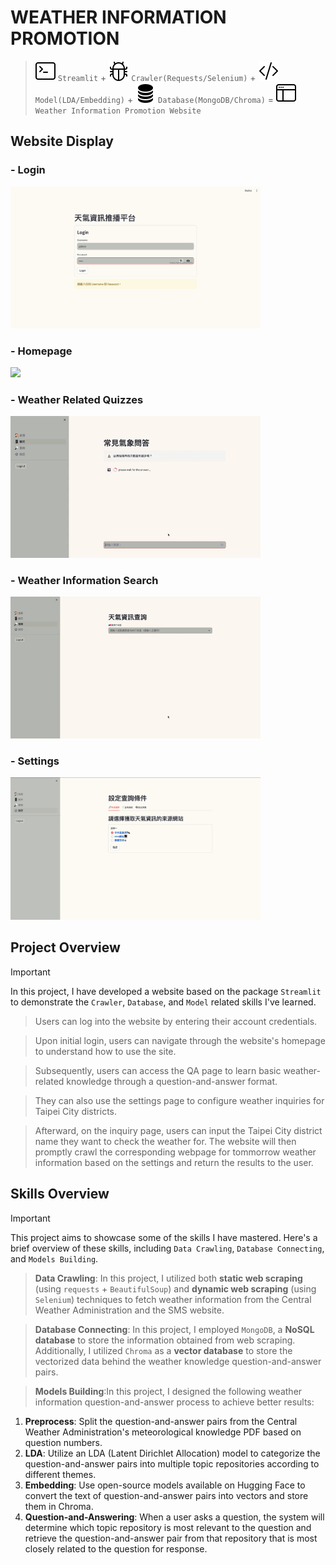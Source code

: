 # WEATHER INFORMATION PROMOTION

> ![streamlit-svg](./readme_source/terminal.svg) `Streamlit` + ![crawler-svg](./readme_source/bug.svg) `Crawler(Requests/Selenium)` + ![models-svg](./readme_source/code-slash.svg) `Model(LDA/Embedding)` + ![database-svg](./readme_source/database-fill.svg) `Database(MongoDB/Chroma)` = ![website-svg](./readme_source/window-sidebar.svg) `Weather Information Promotion Website`

## Website Display
### - Login
<img width="400" src="./readme_source/login_page.png">

### - Homepage
<img width="400" src="./readme_source/homepage_page.png">

### - Weather Related Quizzes
<img width="400" src="./readme_source/qa_page.gif">

### - Weather Information Search
<img width="400" src="./readme_source/search_page.gif">

### - Settings
<img width="400" src="./readme_source/settings_page.png">

## Project Overview
> [!IMPORTANT]
> In this project, I have developed a website based on the package `Streamlit` to demonstrate the `Crawler`, `Database`, and `Model` related skills I've learned.

> Users can log into the website by entering their account credentials.

> Upon initial login, users can navigate through the website's homepage to understand how to use the site.

> Subsequently, users can access the QA page to learn basic weather-related knowledge through a question-and-answer format.

> They can also use the settings page to configure weather inquiries for Taipei City districts.

> Afterward, on the inquiry page, users can input the Taipei City district name they want to check the weather for.
The website will then promptly crawl the corresponding webpage for tommorrow weather information based on the settings and return the results to the user.

## Skills Overview
> [!IMPORTANT]
> This project aims to showcase some of the skills I have mastered. Here's a brief overview of these skills, including `Data Crawling`, `Database Connecting`, and `Models Building`.

> **Data Crawling**: In this project, I utilized both **static web scraping** (using `requests` + `BeautifulSoup`) and **dynamic web scraping** (using `Selenium`) techniques to fetch weather information from the Central Weather Administration and the SMS website.

> **Database Connecting**: In this project, I employed `MongoDB`, a **NoSQL database** to store the information obtained from web scraping. Additionally, I utilized `Chroma` as a **vector database** to store the vectorized data behind the weather knowledge question-and-answer pairs.

> **Models Building**:In this project, I designed the following weather information question-and-answer process to achieve better results:
1. **Preprocess**: Split the question-and-answer pairs from the Central Weather Administration's meteorological knowledge PDF based on question numbers.
2. **LDA**: Utilize an LDA (Latent Dirichlet Allocation) model to categorize the question-and-answer pairs into multiple topic repositories according to different themes.
3. **Embedding**: Use open-source models available on Hugging Face to convert the text of question-and-answer pairs into vectors and store them in Chroma.
4. **Question-and-Answering**: When a user asks a question, the system will determine which topic repository is most relevant to the question and retrieve the question-and-answer pair from that repository that is most closely related to the question for response.
